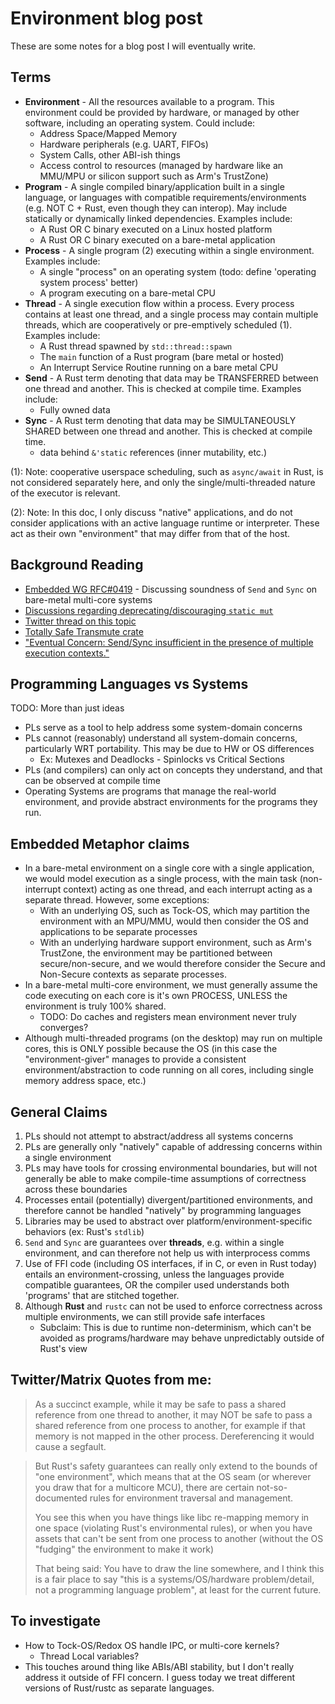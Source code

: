# Environment blog post

These are some notes for a blog post I will eventually write.

## Terms

* **Environment** - All the resources available to a program. This environment could be provided by hardware, or managed by other software, including an operating system. Could include:
    * Address Space/Mapped Memory
    * Hardware peripherals (e.g. UART, FIFOs)
    * System Calls, other ABI-ish things
    * Access control to resources (managed by hardware like an MMU/MPU or silicon support such as Arm's TrustZone)
* **Program** - A single compiled binary/application built in a single language, or languages with compatible requirements/environments (e.g. NOT C + Rust, even though they can interop). May include statically or dynamically linked dependencies. Examples include:
    * A Rust OR C binary executed on a Linux hosted platform
    * A Rust OR C binary executed on a bare-metal application
* **Process** - A single program (2) executing within a single environment. Examples include:
    * A single "process" on an operating system (todo: define 'operating system process' better)
    * A program executing on a bare-metal CPU
* **Thread** - A single execution flow within a process. Every process contains at least one thread, and a single process may contain multiple threads, which are cooperatively or pre-emptively scheduled (1). Examples include:
    * A Rust thread spawned by `std::thread::spawn`
    * The `main` function of a Rust program (bare metal or hosted)
    * An Interrupt Service Routine running on a bare metal CPU
* **Send** - A Rust term denoting that data may be TRANSFERRED between one thread and another. This is checked at compile time. Examples include:
    * Fully owned data
* **Sync** - A Rust term denoting that data may be SIMULTANEOUSLY SHARED between one thread and another. This is checked at compile time.
    * data behind `&'static` references (inner mutability, etc.)

(1): Note: cooperative userspace scheduling, such as `async/await` in Rust, is not considered separately here, and only the single/multi-threaded nature of the executor is relevant.

(2): Note: In this doc, I only discuss "native" applications, and do not consider applications with an active language runtime or interpreter. These act as their own "environment" that may differ from that of the host.

## Background Reading

* [Embedded WG RFC#0419](https://github.com/rust-embedded/wg/blob/master/rfcs/0419-multi-core-soundness.md) - Discussing soundness of `Send` and `Sync` on bare-metal multi-core systems
* [Discussions regarding deprecating/discouraging `static mut`](https://github.com/rust-lang/rust/issues/53639)
* [Twitter thread on this topic](https://twitter.com/bitshiftmask/status/1371858945313243136)
* [Totally Safe Transmute crate](https://github.com/ben0x539/totally-safe-transmute/blob/master/src/lib.rs)
* ["Eventual Concern: Send/Sync insufficient in the presence of multiple execution contexts."](https://github.com/rust-lang/lang-team/issues/87)

## Programming Languages vs Systems

TODO: More than just ideas

* PLs serve as a tool to help address some system-domain concerns
* PLs cannot (reasonably) understand all system-domain concerns, particularly WRT portability. This may be due to HW or OS differences
    * Ex: Mutexes and Deadlocks - Spinlocks vs Critical Sections
* PLs (and compilers) can only act on concepts they understand, and that can be observed at compile time
* Operating Systems are programs that manage the real-world environment, and provide abstract environments for the programs they run.

## Embedded Metaphor claims

* In a bare-metal environment on a single core with a single application, we would model execution as a single process, with the main task (non-interrupt context) acting as one thread, and each interrupt acting as a separate thread. However, some exceptions:
    * With an underlying OS, such as Tock-OS, which may partition the environment with an MPU/MMU, would then consider the OS and applications to be separate processes
    * With an underlying hardware support environment, such as Arm's TrustZone, the environment may be partitioned between secure/non-secure, and we would therefore consider the Secure and Non-Secure contexts as separate processes.
* In a bare-metal multi-core environment, we must generally assume the code executing on each core is it's own PROCESS, UNLESS the environment is truly 100% shared.
    * TODO: Do caches and registers mean environment never truly converges?
* Although multi-threaded programs (on the desktop) may run on multiple cores, this is ONLY possible because the OS (in this case the "environment-giver" manages to provide a consistent environment/abstraction to code running on all cores, including single memory address space, etc.)

## General Claims

1. PLs should not attempt to abstract/address all systems concerns
2. PLs are generally only "natively" capable of addressing concerns within a single environment
3. PLs may have tools for crossing environmental boundaries, but will not generally be able to make compile-time assumptions of correctness across these boundaries
4. Processes entail (potentially) divergent/partitioned environments, and therefore cannot be handled "natively" by programming languages
5. Libraries may be used to abstract over platform/environment-specific behaviors (ex: Rust's `stdlib`)
6. `Send` and `Sync` are guarantees over **threads**, e.g. within a single environment, and can therefore not help us with interprocess comms
7. Use of FFI code (including OS interfaces, if in C, or even in Rust today) entails an environment-crossing, unless the languages provide compatible guarantees, OR the compiler used understands both 'programs' that are stitched together.
8. Although **Rust** and `rustc` can not be used to enforce correctness across multiple environments, we can still provide safe interfaces
    * Subclaim: This is due to runtime non-determinism, which can't be avoided as programs/hardware may behave unpredictably outside of Rust's view

## Twitter/Matrix Quotes from me:

> As a succinct example, while it may be safe to pass a shared reference from one thread to another, it may NOT be safe to pass a shared reference from one process to another, for example if that memory is not mapped in the other process. Dereferencing it would cause a segfault.

> But Rust's safety guarantees can really only extend to the bounds of "one environment", which means that at the OS seam (or wherever you draw that for a multicore MCU), there are certain not-so-documented rules for environment traversal and management.
>
> You see this when you have things like libc re-mapping memory in one space (violating Rust's environmental rules), or when you have assets that can't be sent from one process to another (without the OS "fudging" the environment to make it work)
>
> That being said: You have to draw the line somewhere, and I think this is a fair place to say "this is a systems/OS/hardware problem/detail, not a programming language problem", at least for the current future.

## To investigate

* How to Tock-OS/Redox OS handle IPC, or multi-core kernels?
    * Thread Local variables?
* This touches around thing like ABIs/ABI stability, but I don't really address it outside of FFI concern. I guess today we treat different versions of Rust/rustc as separate languages.
